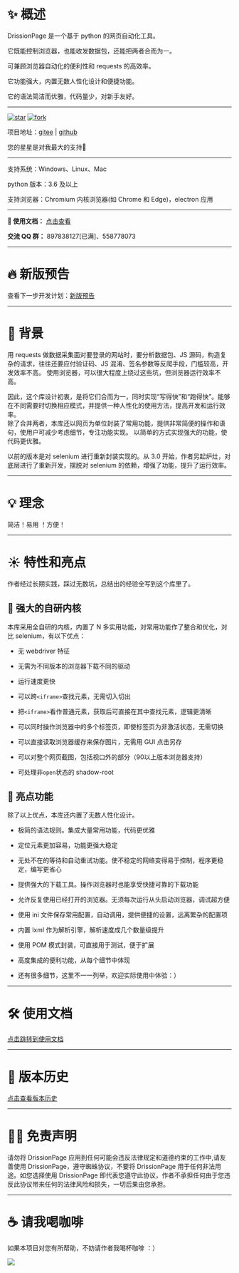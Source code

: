 # ✨️ 概述

DrissionPage 是一个基于 python 的网页自动化工具。

它既能控制浏览器，也能收发数据包，还能把两者合而为一。

可兼顾浏览器自动化的便利性和 requests 的高效率。

它功能强大，内置无数人性化设计和便捷功能。

它的语法简洁而优雅，代码量少，对新手友好。

---

<a href='https://gitee.com/g1879/DrissionPage/stargazers'><img src='https://gitee.com/g1879/DrissionPage/badge/star.svg?theme=dark' alt='star'></img></a> <a href='https://gitee.com/g1879/DrissionPage/members'><img src='https://gitee.com/g1879/DrissionPage/badge/fork.svg?theme=dark' alt='fork'></img></a>

项目地址：[gitee](https://gitee.com/g1879/DrissionPage)    |    [github](https://github.com/g1879/DrissionPage) 

您的星星是对我最大的支持💖

--- 

支持系统：Windows、Linux、Mac

python 版本：3.6 及以上

支持浏览器：Chromium 内核浏览器(如 Chrome 和 Edge)，electron 应用

---

**📖 使用文档：**  [点击查看](http://g1879.gitee.io/drissionpagedocs)

**交流 QQ 群：**  897838127[已满]、558778073

---

# 🔥 新版预告

查看下一步开发计划：[新版预告](http://g1879.gitee.io/drissionpagedocs/whatsnew/3_3/)

---

# 📕 背景

用 requests 做数据采集面对要登录的网站时，要分析数据包、JS 源码，构造复杂的请求，往往还要应付验证码、JS 混淆、签名参数等反爬手段，门槛较高，开发效率不高。
使用浏览器，可以很大程度上绕过这些坑，但浏览器运行效率不高。

因此，这个库设计初衷，是将它们合而为一，同时实现“写得快”和“跑得快”。能够在不同需要时切换相应模式，并提供一种人性化的使用方法，提高开发和运行效率。  
除了合并两者，本库还以网页为单位封装了常用功能，提供非常简便的操作和语句，使用户可减少考虑细节，专注功能实现。 以简单的方式实现强大的功能，使代码更优雅。

以前的版本是对 selenium 进行重新封装实现的。从 3.0 开始，作者另起炉灶，对底层进行了重新开发，摆脱对 selenium 的依赖，增强了功能，提升了运行效率。

--- 

# 💡 理念

简洁！易用 ！方便！

--- 

# ☀️ 特性和亮点

作者经过长期实践，踩过无数坑，总结出的经验全写到这个库里了。

## 🎇 强大的自研内核

本库采用全自研的内核，内置了 N 多实用功能，对常用功能作了整合和优化，对比 selenium，有以下优点：

- 无 webdriver 特征

- 无需为不同版本的浏览器下载不同的驱动

- 运行速度更快

- 可以跨`<iframe>`查找元素，无需切入切出

- 把`<iframe>`看作普通元素，获取后可直接在其中查找元素，逻辑更清晰

- 可以同时操作浏览器中的多个标签页，即使标签页为非激活状态，无需切换

- 可以直接读取浏览器缓存来保存图片，无需用 GUI 点击另存

- 可以对整个网页截图，包括视口外的部分（90以上版本浏览器支持）

- 可处理非`open`状态的 shadow-root

## 🎇 亮点功能

除了以上优点，本库还内置了无数人性化设计。

- 极简的语法规则。集成大量常用功能，代码更优雅

- 定位元素更加容易，功能更强大稳定

- 无处不在的等待和自动重试功能。使不稳定的网络变得易于控制，程序更稳定，编写更省心

- 提供强大的下载工具。操作浏览器时也能享受快捷可靠的下载功能

- 允许反复使用已经打开的浏览器。无须每次运行从头启动浏览器，调试超方便

- 使用 ini 文件保存常用配置，自动调用，提供便捷的设置，远离繁杂的配置项

- 内置 lxml 作为解析引擎，解析速度成几个数量级提升

- 使用 POM 模式封装，可直接用于测试，便于扩展

- 高度集成的便利功能，从每个细节中体现

- 还有很多细节，这里不一一列举，欢迎实际使用中体验：）

---

# 🛠 使用文档

[点击跳转到使用文档](http://g1879.gitee.io/drissionpage)

--- 

# 🔖 版本历史

[点击查看版本历史](http://g1879.gitee.io/drissionpagedocs/history/3.x/)

--- 

# 🖐🏻 免责声明

请勿将 DrissionPage 应用到任何可能会违反法律规定和道德约束的工作中,请友善使用 DrissionPage，遵守蜘蛛协议，不要将 DrissionPage 用于任何非法用途。如您选择使用 DrissionPage
即代表您遵守此协议，作者不承担任何由于您违反此协议带来任何的法律风险和损失，一切后果由您承担。

---  

# ☕ 请我喝咖啡

如果本项目对您有所帮助，不妨请作者我喝杯咖啡 ：）

![](http://g1879.gitee.io/drissionpagedocs/imgs/code.jpg)
